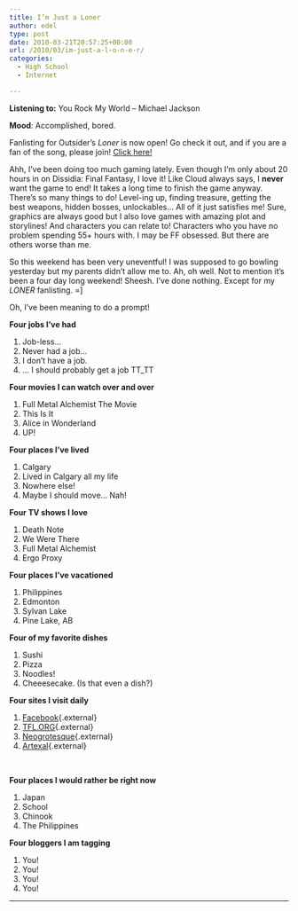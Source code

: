 ```yaml
---
title: I’m Just a Loner
author: edel
type: post
date: 2010-03-21T20:57:25+00:00
url: /2010/03/im-just-a-l-o-n-e-r/
categories:
  - High School
  - Internet

---
```

**Listening to:** You Rock My World &#8211; Michael Jackson
  
**Mood**: Accomplished, bored.

Fanlisting for Outsider&#8217;s _Loner_ is now open! Go check it out, and if you are a fan of the song, please join! [Click here!][1]

Ahh, I&#8217;ve been doing too much gaming lately. Even though I&#8217;m only about 20 hours in on Dissidia: Final Fantasy, I love it! Like Cloud always says, I **never** want the game to end! It takes a long time to finish the game anyway. There&#8217;s so many things to do! Level-ing up, finding treasure, getting the best weapons, hidden bosses, unlockables&#8230; All of it just satisfies me! Sure, graphics are always good but I also love games with amazing plot and storylines! And characters you can relate to! Characters who you have no problem spending 55+ hours with. I may be FF obsessed. But there are others worse than me.

So this weekend has been very uneventful! I was supposed to go bowling yesterday but my parents didn&#8217;t allow me to. Ah, oh well. Not to mention it&#8217;s been a four day long weekend! Sheesh. I&#8217;ve done nothing. Except for my _LONER_ fanlisting. =]

Oh, I&#8217;ve been meaning to do a prompt!

**Four jobs I&#8217;ve had**

  1. Job-less&#8230;
  2. Never had a job&#8230;
  3. I don&#8217;t have a job.
  4. &#8230; I should probably get a job TT_TT

**Four movies I can watch over and over**

  1. Full Metal Alchemist The Movie
  2. This Is It
  3. Alice in Wonderland
  4. UP!

**Four places I&#8217;ve lived**

  1. Calgary
  2. Lived in Calgary all my life
  3. Nowhere else!
  4. Maybe I should move&#8230; Nah!

**Four TV shows I love**

  1. Death Note
  2. We Were There
  3. Full Metal Alchemist
  4. Ergo Proxy

**Four places I&#8217;ve vacationed**

  1. Philippines
  2. Edmonton
  3. Sylvan Lake
  4. Pine Lake, AB

**Four of my favorite dishes**

  1. Sushi
  2. Pizza
  3. Noodles!
  4. Cheeesecake. (Is that even a dish?)

**Four sites I visit daily**

  1. [Facebook][2]{.external}
  2. [TFL.ORG][3]{.external}
  3. [Neogrotesque][4]{.external}
  4. [Artexal][5]{.external}

&nbsp;

**Four places I would rather be right now**

  1. Japan
  2. School
  3. Chinook
  4. The Philippines

**Four bloggers I am tagging**

  1. You!
  2. You!
  3. You!
  4. You!

 ****

<ol class="footnote">
</ol>

 [1]: #
 [2]: http://facebook.com/
 [3]: http://thefanlistings.org
 [4]: http://www.neogrotesque.net/
 [5]: http://artexal.sayarynth.com/